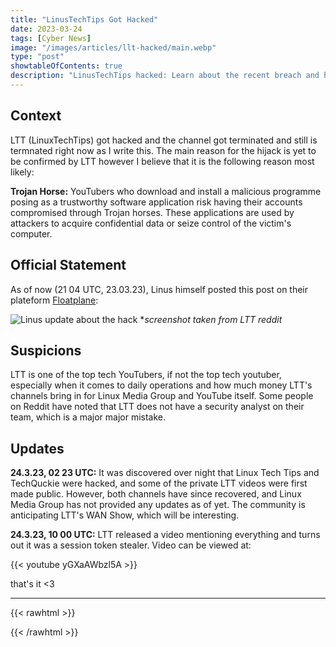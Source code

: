```yaml
---
title: "LinusTechTips Got Hacked"
date: 2023-03-24
tags: [Cyber News]
image: "/images/articles/llt-hacked/main.webp"
type: "post"
showtableOfContents: true
description: "LinusTechTips hacked: Learn about the recent breach and how to protect yourself from similar attacks. Read our article."
---
```


## Context
LTT (LinuxTechTips) got hacked and the channel got terminated and still is termnated right now as I write this. The main reason for the hijack is yet to be confirmed by LTT however I believe that it is the following reason most likely: 

**Trojan Horse:** YouTubers who download and install a malicious programme posing as a trustworthy software application risk having their accounts compromised through Trojan horses. These applications are used by attackers to acquire confidential data or seize control of the victim's computer.

## Official Statement 
As of now (21 04 UTC, 23.03.23), Linus himself posted this post on their plateform [Floatplane](https://www.floatplane.com/channel/linustechtips/home): 

![Linus update about the hack](https://i.redd.it/my9ffvmmzipa1.png)
**screenshot taken from LTT reddit*

## Suspicions
LTT is one of the top tech YouTubers, if not the top tech youtuber, especially when it comes to daily operations and how much money LTT's channels bring in for Linux Media Group and YouTube itself. Some people on Reddit have noted that LTT does not have a security analyst on their team, which is a major major mistake.

## Updates 
**24.3.23, 02 23 UTC:** It was discovered over night that Linux Tech Tips and TechQuckie were hacked, and some of the private LTT videos were first made public. However, both channels have since recovered, and Linux Media Group has not provided any updates as of yet. The community is anticipating LTT's WAN Show, which will be interesting.

**24.3.23, 10 00 UTC:** LTT released a video mentioning everything and turns out it was a session token stealer. Video can be viewed at: 

{{< youtube yGXaAWbzl5A >}}

that's it <3

---

{{< rawhtml >}} 
<script src="https://utteranc.es/client.js"
        repo="mansoorbarri/website"
        issue-term="title"
        theme="github-dark"
        crossorigin="anonymous"
        async>
</script>
{{< /rawhtml >}}